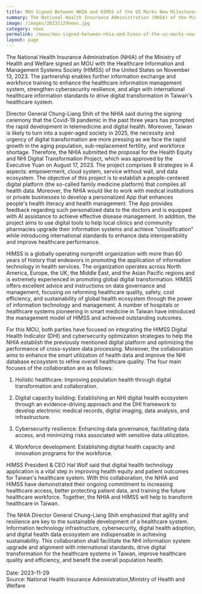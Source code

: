 ```yaml
---
title: MOU Signed Between NHIA and HIMSS of the US Marks New Milestones in Digital Transformation
summary: The National Health Insurance Administration (NHIA) of the Ministry of Health and Welfare signed an MOU with the Healthcare Information and Management Systems Society (HIMSS) of the United States on November 13, 2023.
image: /images/20231129news.jpg
category: news
permalink: /news/mou-signed-between-nhia-and-himss-of-the-us-marks-new-milestones in-digital-transformation /
layout: page
---
```


The National Health Insurance Administration (NHIA) of the Ministry of Health and Welfare signed an MOU with the Healthcare Information and Management Systems Society (HIMSS) of the United States on November 13, 2023. The partnership enables further information exchange and workforce training to enhance the healthcare information management system, strengthen cybersecurity resilience, and align with international healthcare information standards to drive digital transformation in Taiwan's healthcare system.

Director General Chung-Liang Shih of the NHIA said during the signing ceremony that the Covid-19 pandemic in the past three years has prompted the rapid development in telemedicine and digital health. Moreover, Taiwan is likely to turn into a super-aged society in 2025, the necessity and urgency of digital transformation are more pressing as we face the rapid growth in the aging population, sub-replacement fertility, and workforce shortage. Therefore, the NHIA submitted the proposal for the Health Equity and NHI Digital Transformation Project, which was approved by the Executive Yuan on August 17, 2023. The project comprises 8 strategies in 4 aspects: empowerment, cloud system, service without wall, and data ecosystem. The objective of this project is to establish a people-centered digital platform (the so-called family medicine platform) that compiles all health data. Moreover, the NHIA would like to work with medical institutions or private businesses to develop a personalized App that enhances people's health literacy and health management. The App provides feedback regarding such personalized data to the doctors and is equipped with AI assistance to achieve effective disease management. In addition, the project aims to use digital tools to help local clinics and community pharmacies upgrade their information systems and achieve "cloudification" while introducing international standards to enhance data interoperability and improve healthcare performance.

HIMSS is a globally operating nonprofit organization with more than 60 years of history that endeavors in promoting the application of information technology in health services. The organization operates across North America, Europe, the UK, the Middle East, and the Asian Pacific regions and is extremely experienced in promoting global digital transformation. HIMSS offers excellent advice and instructions on data governance and management, focusing on reforming healthcare quality, safety, cost efficiency, and sustainability of global health ecosystem through the power of information technology and management. A number of hospitals or healthcare systems pioneering in smart medicine in Taiwan have introduced the management model of HIMSS and achieved outstanding outcomes.

For this MOU, both parties have focused on integrating the HIMSS Digital Health Indicator (DHI) and cybersecurity optimization strategies to help the NHIA establish the previously mentioned digital platform and optimizing the performance of cross-system data processing. Moreover, the collaboration aims to enhance the smart utilization of health data and improve the NHI database ecosystem to refine overall healthcare quality. The four main focuses of the collaboration are as follows: 

1. Holistic healthcare: Improving population health through digital transformation and collaboration.

2. Digital capacity building: Establishing an NHI digital health ecosystem through an evidence-driving approach and the DHI framework to develop electronic medical records, digital imaging, data analysis, and infrastructure.

3. Cybersecurity resilience: Enhancing data governance, facilitating data access, and minimizing risks associated with sensitive data utilization.

4. Workforce development: Establishing digital health capacity and innovation programs for the workforce.

HIMSS President & CEO Hal Wolf said that digital health technology application is a vital step in improving health equity and patient outcomes for Taiwan's healthcare system. With this collaboration, the NHIA and HIMSS have demonstrated their ongoing commitment to increasing healthcare access, better protecting patient data, and training the future healthcare workforce. Together, the NHIA and HIMSS will help to transform healthcare in Taiwan.

The NHIA Director General Chung-Liang Shih emphasized that agility and resilience are key to the sustainable development of a healthcare system. Information technology infrastructure, cybersecurity, digital health adoption, and digital health data ecosystem are indispensable in achieving sustainability. This collaboration shall facilitate the NHI information system upgrade and alignment with international standards, drive digital transformation for the healthcare systems in Taiwan, improve healthcare quality and efficiency, and benefit the overall population health.
<br/>
<br/>
Date: 2023-11-29
<br/>
Source: National Health Insurance Administration,Ministry of Health and Welfare
